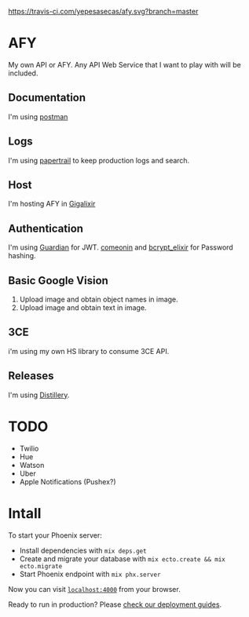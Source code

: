 https://travis-ci.com/yepesasecas/afy.svg?branch=master

# AFY
My own API or AFY.
Any API Web Service that I want to play with will be included.

## Documentation
I'm using [postman](https://documenter.getpostman.com/view/2204425/RWaDXX8M)

## Logs
I'm using [papertrail](https://papertrailapp.com) to keep production logs and search.

## Host
I'm hosting AFY in [Gigalixir](https://gigalixir.com)

## Authentication
I'm using [Guardian](https://hex.pm/packages/guardian) for JWT.
[comeonin](https://hex.pm/packages/comeonin) and [bcrypt_elixir](https://hex.pm/packages/bcrypt_elixir) for Password hashing.

## Basic Google Vision
1. Upload image and obtain object names in image.
2. Upload image and obtain text in image.

## 3CE
i'm using my own HS library to consume 3CE API. 

## Releases
I'm using [Distillery](https://hex.pm/packages/distillery).

# TODO
- Twilio
- Hue
- Watson
- Uber
- Apple Notifications (Pushex?)

# Intall

To start your Phoenix server:

  * Install dependencies with `mix deps.get`
  * Create and migrate your database with `mix ecto.create && mix ecto.migrate`
  * Start Phoenix endpoint with `mix phx.server`

Now you can visit [`localhost:4000`](http://localhost:4000) from your browser.

Ready to run in production? Please [check our deployment guides](http://www.phoenixframework.org/docs/deployment).
